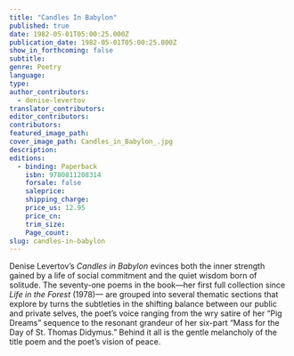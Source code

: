 ```yaml
---
title: "Candles In Babylon"
published: true
date: 1982-05-01T05:00:25.000Z
publication_date: 1982-05-01T05:00:25.000Z
show_in_forthcoming: false
subtitle:
genre: Poetry
language:
type:
author_contributors:
  - denise-levertov
translator_contributors:
editor_contributors:
contributors:
featured_image_path:
cover_image_path: Candles_in_Babylon_.jpg
description:
editions:
  - binding: Paperback
    isbn: 9780811208314
    forsale: false
    saleprice:
    shipping_charge:
    price_us: 12.95
    price_cn:
    trim_size:
    Page_count:
slug: candles-in-babylon
---
```


Denise Levertov’s _Candles in Babylon_ evinces both the inner strength gained by a life of social commitment and the quiet wisdom born of solitude. The seventy-one poems in the book—her first full collection since _Life in the Forest_ (1978)— are grouped into several thematic sections that explore by turns the subtleties in the shifting balance between our public and private selves, the poet’s voice ranging from the wry satire of her “Pig Dreams” sequence to the resonant grandeur of her six-part “Mass for the Day of St. Thomas Didymus.” Behind it all is the gentle melancholy of the title poem and the poet’s vision of peace.

